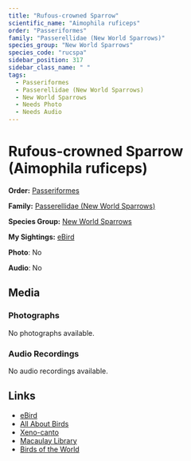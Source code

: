 ```yaml
---
title: "Rufous-crowned Sparrow"
scientific_name: "Aimophila ruficeps"
order: "Passeriformes"
family: "Passerellidae (New World Sparrows)"
species_group: "New World Sparrows"
species_code: "rucspa"
sidebar_position: 317
sidebar_class_name: " "
tags: 
  - Passeriformes
  - Passerellidae (New World Sparrows)
  - New World Sparrows
  - Needs Photo
  - Needs Audio
---
```


# Rufous-crowned Sparrow (Aimophila ruficeps)

**Order:** [Passeriformes](/tags/passeriformes)

**Family:** [Passerellidae (New World Sparrows)](/tags/passerellidae-new-world-sparrows)

**Species Group:** [New World Sparrows](/tags/new-world-sparrows)

**My Sightings:** [eBird](https://ebird.org/lifelist?r=world&time=life&spp=rucspa)

**Photo**: No 

**Audio**: No

## Media
### Photographs
No photographs available.

### Audio Recordings
No audio recordings available.

## Links
* [eBird](https://ebird.org/species/rucspa) 
* [All About Birds](https://www.allaboutbirds.org/guide/rucspa) 
* [Xeno-canto](https://www.xeno-canto.org/species/aimophila-ruficeps) 
* [Macaulay Library](https://search.macaulaylibrary.org/catalog?taxonCode=rucspa&sort=rating_rank_desc)
* [Birds of the World](https://birdsoftheworld.org/bow/species/rucspa)
